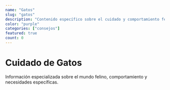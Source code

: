 ```yaml
---
name: "Gatos"
slug: "gatos"
description: "Contenido específico sobre el cuidado y comportamiento felino"
color: "purple"
categories: ["consejos"]
featured: true
count: 0
---
```


# Cuidado de Gatos

Información especializada sobre el mundo felino, comportamiento y necesidades específicas.

